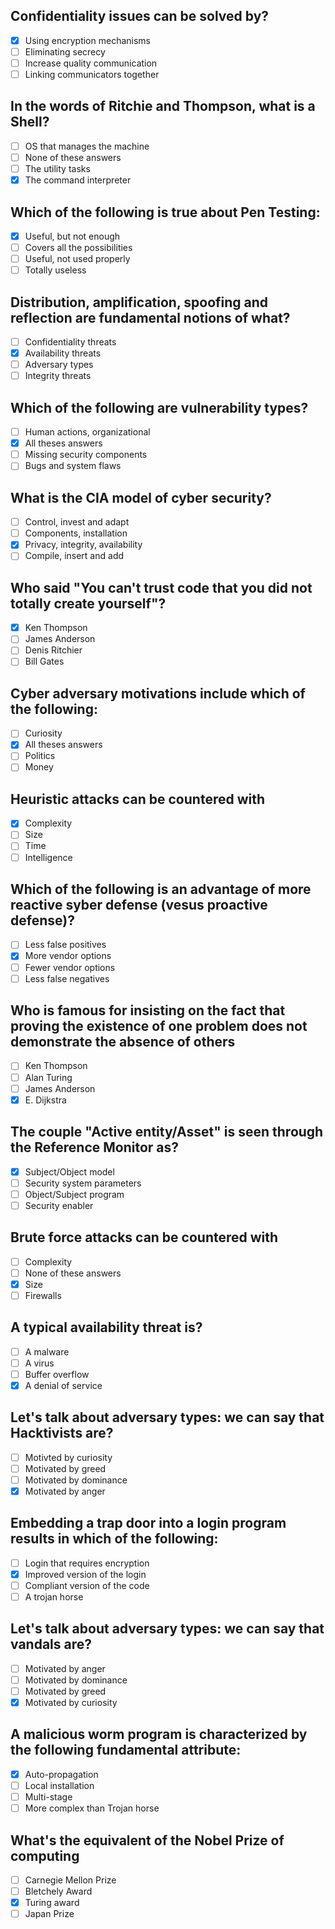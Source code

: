 ## Confidentiality issues can be solved by?
- [x] Using encryption mechanisms
- [ ] Eliminating secrecy
- [ ] Increase quality communication
- [ ] Linking communicators together

## In the words of Ritchie and Thompson, what is a Shell?
- [ ] OS that manages the machine
- [ ] None of these answers
- [ ] The utility tasks
- [x] The command interpreter

## Which of the following is true about Pen Testing:
- [x] Useful, but not enough
- [ ] Covers all the possibilities
- [ ] Useful, not used properly
- [ ] Totally useless

## Distribution, amplification, spoofing and reflection are fundamental notions of what?
- [ ] Confidentiality threats
- [x] Availability threats
- [ ] Adversary types
- [ ] Integrity threats

## Which of the following are vulnerability types?
- [ ] Human actions, organizational
- [x] All theses answers
- [ ] Missing security components
- [ ] Bugs and system flaws

## What is the CIA model of cyber security?
- [ ] Control, invest and adapt
- [ ] Components, installation
- [x] Privacy, integrity, availability
- [ ] Compile, insert and add

## Who said "You can't trust code that you did not totally create yourself"?
- [x] Ken Thompson
- [ ] James Anderson
- [ ] Denis Ritchier
- [ ] Bill Gates

## Cyber adversary motivations include which of the following:
- [ ] Curiosity
- [x] All theses answers
- [ ] Politics
- [ ] Money

## Heuristic attacks can be countered with
- [x] Complexity
- [ ] Size
- [ ] Time
- [ ] Intelligence

## Which of the following is an advantage of more reactive syber defense (vesus proactive defense)?
- [ ] Less false positives
- [x] More vendor options
- [ ] Fewer vendor options
- [ ] Less false negatives

## Who is famous for insisting on the fact that proving the existence of one problem does not demonstrate the absence of others
- [ ] Ken Thompson
- [ ] Alan Turing
- [ ] James Anderson
- [x] E. Dijkstra

## The couple "Active entity/Asset" is seen through the Reference Monitor as?
- [x] Subject/Object model
- [ ] Security system parameters
- [ ] Object/Subject program
- [ ] Security enabler

## Brute force attacks can be countered with
- [ ] Complexity
- [ ] None of these answers
- [x] Size
- [ ] Firewalls

## A typical availability threat is?
- [ ] A malware
- [ ] A virus
- [ ] Buffer overflow
- [x] A denial of service

## Let's talk about adversary types: we can say that Hacktivists are?
- [ ] Motivted by curiosity
- [ ] Motivated by greed
- [ ] Motivated by dominance
- [x] Motivated by anger

## Embedding a trap door into a login program results in which of the following:
- [ ] Login that requires encryption
- [x] Improved version of the login
- [ ] Compliant version of the code
- [ ] A trojan horse

## Let's talk about adversary types: we can say that vandals are?
- [ ] Motivated by anger
- [ ] Motivated by dominance
- [ ] Motivated by greed
- [x] Motivated by curiosity

## A malicious worm program is characterized by the following fundamental attribute:
- [x] Auto-propagation
- [ ] Local installation
- [ ] Multi-stage
- [ ] More complex than Trojan horse

## What's the equivalent of the Nobel Prize of computing
- [ ] Carnegie Mellon Prize
- [ ] Bletchely Award
- [x] Turing award
- [ ] Japan Prize

